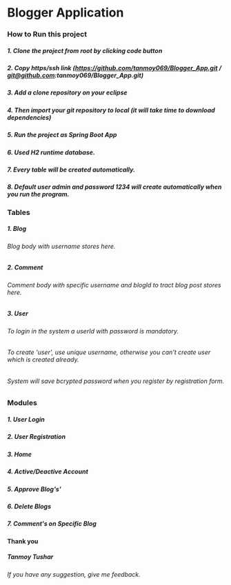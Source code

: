# Blogger Application

### How to Run this project

##### 1. Clone the project from root by clicking code button
##### 2. Copy https/ssh link (https://github.com/tanmoy069/Blogger_App.git / git@github.com:tanmoy069/Blogger_App.git)
##### 3. Add a clone repository on your eclipse
##### 4. Then import your git repository to local (it will take time to download dependencies)
##### 5. Run the project as Spring Boot App
##### 6. Used H2 runtime database.
##### 7. Every table will be created automatically.
##### 8. Default user admin and password 1234 will create automatically when you run the program.

### Tables

##### 1. Blog
###### Blog body with username stores here.
##### 2. Comment
###### Comment body with specific username and blogId to tract blog post stores here.
##### 3. User
###### To login in the system a userId with password is mandatory.
###### To create 'user', use unique username, otherwise you can't create user which is created already.
###### System will save bcrypted password when you register by registration form.

### Modules

##### 1. User Login
##### 2. User Registration
##### 3. Home
##### 4. Active/Deactive Account
##### 5. Approve Blog's'
##### 6. Delete Blogs
##### 7. Comment's on Specific Blog


#### Thank you
##### Tanmoy Tushar
###### If you have any suggestion, give me feedback.





